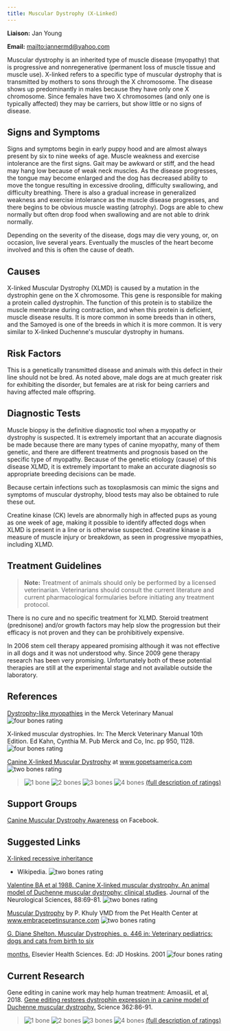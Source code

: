 ```yaml
---
title: Muscular Dystrophy (X-Linked)
---
```

**Liaison:** Jan Young

**Email:** <mailto:jannermd@yahoo.com>

Muscular dystrophy is an inherited type of muscle disease (myopathy)
that is progressive and nonregenerative (permanent loss of muscle tissue
and muscle use). X-linked refers to a specific type of muscular
dystrophy that is transmitted by mothers to sons through the X
chromosome. The disease shows up predominantly in males because they
have only one X chromosome. Since females have two X chromosomes (and
only one is typically affected) they may be carriers, but show little or
no signs of disease.

## Signs and Symptoms

Signs and symptoms begin in early puppy hood and are almost always
present by six to nine weeks of age. Muscle weakness and exercise
intolerance are the first signs. Gait may be awkward or stiff, and the
head may hang low because of weak neck muscles. As the disease
progresses, the tongue may become enlarged and the dog has decreased
ability to move the tongue resulting in excessive drooling, difficulty
swallowing, and difficulty breathing. There is also a gradual increase
in generalized weakness and exercise intolerance as the muscle disease
progresses, and there begins to be obvious muscle wasting (atrophy).
Dogs are able to chew normally but often drop food when swallowing and
are not able to drink normally.

Depending on the severity of the disease, dogs may die very young, or,
on occasion, live several years. Eventually the muscles of the heart
become involved and this is often the cause of death.

## Causes

X-linked Muscular Dystrophy (XLMD) is caused by a mutation in the
dystrophin gene on the X chromosome. This gene is responsible for making
a protein called dystrophin. The function of this protein is to
stabilize the muscle membrane during contraction, and when this protein
is deficient, muscle disease results. It is more common in some breeds
than in others, and the Samoyed is one of the breeds in which it is more
common. It is very similar to X-linked Duchenne's muscular dystrophy in
humans.

## Risk Factors

This is a genetically transmitted disease and animals with this defect
in their line should not be bred. As noted above, male dogs are at much
greater risk for exhibiting the disorder, but females are at risk for
being carriers and having affected male offspring.

## Diagnostic Tests

Muscle biopsy is the definitive diagnostic tool when a myopathy or
dystrophy is suspected. It is extremely important that an accurate
diagnosis be made because there are many types of canine myopathy, many
of them genetic, and there are different treatments and prognosis based
on the specific type of myopathy. Because of the genetic etiology
(cause) of this disease XLMD, it is extremely important to make an
accurate diagnosis so appropriate breeding decisions can be made.

Because certain infections such as toxoplasmosis can mimic the signs and
symptoms of muscular dystrophy, blood tests may also be obtained to rule
these out.

Creatine kinase (CK) levels are abnormally high in affected pups as
young as one week of age, making it possible to identify affected dogs
when XLMD is present in a line or is otherwise suspected. Creatine
kinase is a measure of muscle injury or breakdown, as seen in
progressive myopathies, including XLMD.

## Treatment Guidelines

> **Note:** Treatment of animals should only be performed by a licensed
> veterinarian. Veterinarians should consult the current literature and
> current pharmacological formularies before initiating any treatment
> protocol.

There is no cure and no specific treatment for XLMD. Steroid treatment
(prednisone) and/or growth factors may help slow the progression but
their efficacy is not proven and they can be prohibitively expensive.

In 2006 stem cell therapy appeared promising although it was not
effective in all dogs and it was not understood why. Since 2009 gene
therapy research has been very promising. Unfortunately both of these
potential therapies are still at the experimental stage and not
available outside the laboratory.

## References

[Dystrophy-like
myopathies](http://www.merckvetmanual.com/mvm/musculoskeletal_system/congenital_and_inherited_anomalies_of_the_musculoskeletal_system/congenital_and_inherited_anomalies_of_the_musculoskeletal_system_in_multiple_species.html)
in the Merck Veterinary Manual ![four bones
rating](/img/4-bones.gif)

X-linked muscular dystrophies.  In:  The Merck Veterinary Manual 10th
Edition. Ed Kahn, Cynthia M. Pub Merck and Co, Inc. pp 950, 1128.
![four bones
rating](/img/4-bones.gif)

[Canine X-linked Muscular
Dystrophy](http://www.gopetsamerica.com/dog-health/canine_x_linked_muscular_dystrophy.aspx)
at www.gopetsamerica.com    ![two bones
rating](/img/2-bones.gif)

> ![1 bone](/img/1-bone.gif)
> ![2 bones](/img/2-bones.gif)
> ![3 bones](/img/3-bones.gif)
> ![4 bones](/img/4-bones.gif)
> [(full description of ratings)](/diseases/ratings-what-do-they-mean)

## Support Groups

[Canine Muscular Dystrophy
Awareness](https://www.facebook.com/Canine-Hemophilia-Support-Group-133078033429365/)
on Facebook.

## Suggested Links

[X-linked recessive
inheritance](http://en.wikipedia.org/wiki/x-linked_recessive_inheritance)

* Wikipedia.     ![two bones
  rating](/img/2-bones.gif)

[Valentine BA et al 1988.  Canine X-linked muscular dystrophy.  An
animal model of Duchenne muscular dystrophy:  clinical
studies](http://www.ncbi.nlm.nih.gov/pubmed/3225630).
Journal of the Neurological Sciences, 88:69-81.     ![two bones
rating](/img/2-bones.gif)

[Muscular
Dystrophy](http://www.embracepetinsurance.com/Health/muscular-dystrophy.aspx)
by P. Khuly VMD from the Pet Health Center at
www.embracepetinsurance.com     ![two bones
rating](/img/2-bones.gif)

  [G. Diane Shelton.    Muscular Dystrophies.  p. 446 in:  Veterinary
pediatrics:  dogs and cats from birth to six](http://books.google.com/books?id=tlAm5etmJU8C&pg=PA446&lpg=PA446&dq=x+linked+muscular+dystrophy+samoyed&source=bl&ots=zY6Ac2qFuO&sig=_Px7Eq-Omun4UdCJ3PXYK-6lTLE&hl=en&ei=J2AiTqz2NISWsgOchNxf&sa=X&oi=book_result&ct=result&resnum=7&ved=0CEUQ6AEwBg%20-%20v=onepage&q=x%20linked%20muscular%20dystrophy%20samoyed&f=false)

[
months.](http://books.google.com/books?id=tlAm5etmJU8C&pg=PA446&lpg=PA446&dq=x+linked+muscular+dystrophy+samoyed&source=bl&ots=zY6Ac2qFuO&sig=_Px7Eq-Omun4UdCJ3PXYK-6lTLE&hl=en&ei=J2AiTqz2NISWsgOchNxf&sa=X&oi=book_result&ct=result&resnum=7&ved=0CEUQ6AEwBg%20-%20v=onepage&q=x%20linked%20muscular%20dystrophy%20samoyed&f=false)
Elsevier Health Sciences.  Ed:  JD Hoskins.  2001    ![four bones
rating](/img/4-bones.gif)

## Current Research

Gene editing in canine work may help human treatment:  AmoasiiL et al, 2018.  [Gene editing restores dystrophin expression in a canine model of Duchenne muscular dystrophy.](https://www.ncbi.nlm.nih.gov/pubmed/30166439)  Science 362:86-91.

> ![1 bone](/img/1-bone.gif)
> ![2 bones](/img/2-bones.gif)
> ![3 bones](/img/3-bones.gif)
> ![4 bones](/img/4-bones.gif)
> [(full description of ratings)](/diseases/ratings-what-do-they-mean)
